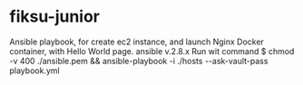 # fiksu-junior
Ansible playbook, for create ec2 instance, and launch Nginx Docker container, with Hello World page.
ansible v.2.8.x
Run wit command
$ chmod -v 400 ./ansible.pem && ansible-playbook -i ./hosts --ask-vault-pass playbook.yml 
